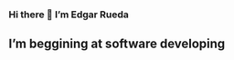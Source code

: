 ### Hi there 👋 I’m Edgar Rueda
## I’m beggining at software developing 

<!--
**EdgarRued/EdgarRued** is a ✨ _special_ ✨ repository because its `README.md` (this file) appears on your GitHub profile.

Here are some ideas to get you started:

- 🔭 I’m currently working on my studies
- 🌱 I’m currently learning software developing
- 👯 I’m looking to collaborate on sofware projects
- 💬 Ask me about ...
- 📫 How to reach me: ...
- 😄 Pronouns: ...
- ⚡ Fun fact: ...
-->

